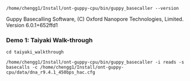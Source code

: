 


```
/home/chengg1/Install/ont-guppy-cpu/bin/guppy_basecaller --version
```

Guppy Basecalling Software, (C) Oxford Nanopore Technologies, Limited. Version 6.0.1+652ffd1


### Demo 1: Taiyaki Walk-through

```
cd taiyaki_walkthrough
```

```
/home/chengg1/Install/ont-guppy-cpu/bin/guppy_basecaller -i reads -s basecalls -c /home/chengg1/Install/ont-guppy-cpu/data/dna_r9.4.1_450bps_hac.cfg
```

